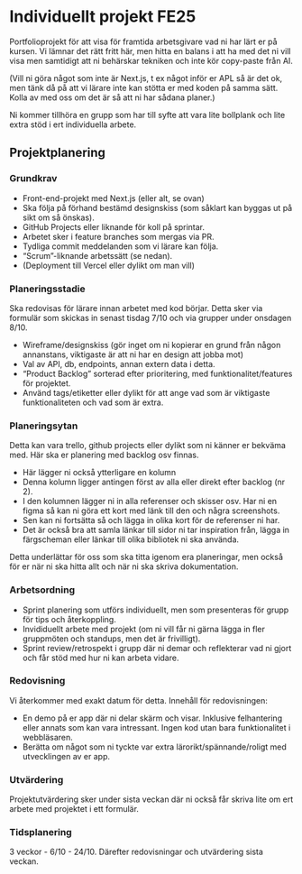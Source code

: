 # Individuellt projekt FE25
Portfolioprojekt för att visa för framtida arbetsgivare vad ni har lärt er på kursen. Vi lämnar det rätt fritt här, men hitta en balans i att ha med det ni vill visa men samtidigt att ni behärskar tekniken och inte kör copy-paste från AI. 

(Vill ni göra något som inte är Next.js, t ex något inför er APL så är det ok, men tänk då på att vi lärare inte kan stötta er med koden på samma sätt. Kolla av med oss om det är så att ni har sådana planer.)

Ni kommer tillhöra en grupp som har till syfte att vara lite bollplank och lite extra stöd i ert individuella arbete.

## Projektplanering
### Grundkrav
* Front-end-projekt med Next.js (eller alt, se ovan)
* Ska följa på förhand bestämd designskiss (som såklart kan byggas ut på sikt om så önskas).
* GitHub Projects eller liknande för koll på sprintar.
* Arbetet sker i feature branches som mergas via PR. 
* Tydliga commit meddelanden som vi lärare kan följa.
* “Scrum”-liknande arbetssätt (se nedan). 
* (Deployment till Vercel eller dylikt om man vill)

### Planeringsstadie
Ska redovisas för lärare innan arbetet med kod börjar. Detta sker via formulär som skickas in senast tisdag 7/10 och via grupper under onsdagen 8/10.
* Wireframe/designskiss (gör inget om ni kopierar en grund från någon annanstans, viktigaste är att ni har en design att jobba mot)
* Val av API, db, endpoints, annan extern data i detta.
* “Product Backlog” sorterad efter prioritering, med funktionalitet/features för projektet.
* Använd tags/etiketter eller dylikt för att ange vad som är viktigaste funktionaliteten och vad som är extra.

### Planeringsytan
Detta kan vara trello, github projects eller dylikt som ni känner er bekväma med. Här ska er planering med backlog osv finnas. 

* Här lägger ni också ytterligare en kolumn
* Denna kolumn ligger antingen först av alla eller direkt efter backlog (nr 2). 
* I den kolumnen lägger ni in alla referenser och skisser osv. Har ni en figma så kan ni göra ett kort med länk till den och några screenshots.
* Sen kan ni fortsätta så och lägga in olika kort för de referenser ni har.
* Det är också bra att samla länkar till sidor ni tar inspiration från, lägga in färgscheman eller länkar till olika bibliotek ni ska använda. 

Detta underlättar för oss som ska titta igenom era planeringar, men också för er när ni ska hitta allt och när ni ska skriva dokumentation. 

### Arbetsordning
* Sprint planering som utförs individuellt, men som presenteras för grupp för tips och återkoppling.
* Invididuellt arbete med projekt (om ni vill får ni gärna lägga in fler gruppmöten och standups, men det är frivilligt).
* Sprint review/retrospekt i grupp där ni demar och reflekterar vad ni gjort och får stöd med hur ni kan arbeta vidare.

### Redovisning
Vi återkommer med exakt datum för detta. Innehåll för redovisningen:
* En demo på er app där ni delar skärm och visar. Inklusive felhantering eller annats som kan vara intressant. Ingen kod utan bara funktionalitet i webbläsaren.
* Berätta om något som ni tyckte var extra lärorikt/spännande/roligt med utvecklingen av er app.

### Utvärdering
Projektutvärdering sker under sista veckan där ni också får skriva lite om ert arbete med projektet i ett formulär. 

### Tidsplanering
3 veckor - 6/10 - 24/10. Därefter redovisningar och utvärdering sista veckan. 
